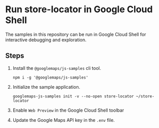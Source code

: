 # Run store-locator in Google Cloud Shell

The samples in this repository can be run in Google Cloud Shell for interactive debugging and exploration.

## Steps

1. Install the `@googlemaps/js-samples` cli tool.

    ```
    npm i -g '@googlemaps/js-samples'
    ```
1. Initialize the sample application. 
    ```
    googlemaps-js-samples init -v --no-open store-locator ~/store-locator
    ```
1. Enable `Web Preview` in the Google Cloud Shell toolbar
1. Update the Google Maps API key in the `.env` file.

